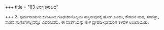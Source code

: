 +++
title = "03 ಅರಸ ಕಳುಹಿದ"

+++
3. ಧರ್ಮರಾಯನು ಕಳುಹಿಸಿದ ಗೂಢಚರನೊಬ್ಬನು ಹಸ್ತಿನಾಪುರಕ್ಕೆ ಹೋಗಿ ಬಂದು, ಕೌರವನ ಮದ, ಸಂಪತ್ತು, ಸಾಹಸ ಸಂಗತಿಗಳೆಲ್ಲವನ್ನೂ ವಿವರಿಸಿದನು. ಈ ವಾರ್ತೆಯನ್ನು ಕೇಳಿ ದ್ರೌಪದಿ-ಭೀಮರಿಗೆ ಕಳವಳ ಉಂಟಾಯಿತು.